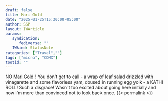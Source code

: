 ```yaml
---
draft: false
title: Mari Gold
date: "2025-01-25T15:30:00-05:00"
author: SSP
layout: IWArticle
params:
   syndication:
      fediverse: ""
   IWkind: StatusNote
categories: ["Travel",""]
tags: ["micro", "CDMX"] 
tootid: ""
---
```


NO [Mari Gold](https://guide.michelin.com/us/en/ciudad-de-mexico/miguel-hidalgo_1999281/restaurant/mari-gold) ! You don't get to call - a wrap of leaf salad drizzled with vinagarette and some flavorless yam, doused in running egg yolk - a KATHI ROLL! Such a disgrace! Wasn't too excited about going here initially and now I'm more than convinced not to look back once.  {{< permalink >}}